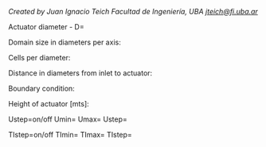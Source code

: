 *Created by Juan Ignacio Teich*
*Facultad de Ingeniería, UBA*
*jteich@fi.uba.ar*

Actuator diameter - D=

Domain size in diameters per axis: 

Cells per diameter: 

Distance in diameters from inlet to actuator: 

Boundary condition: 

Height of actuator [mts]: 

Ustep=on/off
Umin=
Umax=
Ustep=

TIstep=on/off
TImin=
TImax=
TIstep=
